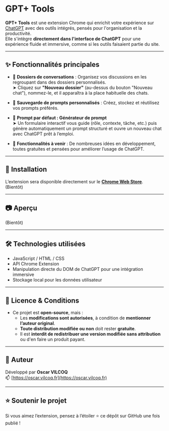 # GPT+ Tools

**GPT+ Tools** est une extension Chrome qui enrichit votre expérience sur [ChatGPT](https://chat.openai.com) avec des outils intégrés, pensés pour l'organisation et la productivité.  
Elle s'intègre **directement dans l'interface de ChatGPT** pour une expérience fluide et immersive, comme si les outils faisaient partie du site.

---

## ✨ Fonctionnalités principales

- 📁 **Dossiers de conversations** : Organisez vos discussions en les regroupant dans des dossiers personnalisés.  
  ➤ Cliquez sur **"Nouveau dossier"** (au-dessus du bouton "Nouveau chat"), nommez-le, et il apparaîtra à la place habituelle des chats.
  
- 💾 **Sauvegarde de prompts personnalisés** : Créez, stockez et réutilisez vos prompts préférés.

- 🧠 **Prompt par défaut : Générateur de prompt**  
  ➤ Un formulaire interactif vous guide (rôle, contexte, tâche, etc.) puis génère automatiquement un prompt structuré et ouvre un nouveau chat avec ChatGPT prêt à l’emploi.

- 🚧 **Fonctionnalités à venir** : De nombreuses idées en développement, toutes gratuites et pensées pour améliorer l’usage de ChatGPT.

---

## 🚀 Installation

L’extension sera disponible directement sur le **[Chrome Web Store](https://chrome.google.com/webstore/)**.  
(Bientôt)

---

## 📷 Aperçu

(Bientôt)

---

## 🛠️ Technologies utilisées

- JavaScript / HTML / CSS
- API Chrome Extension
- Manipulation directe du DOM de ChatGPT pour une intégration immersive
- Stockage local pour les données utilisateur

---

## 📜 Licence & Conditions

- Ce projet est **open-source**, mais :
  - Les **modifications sont autorisées**, à condition de **mentionner l’auteur original**.
  - **Toute distribution modifiée ou non** doit rester **gratuite**.
  - Il est **interdit de redistribuer une version modifiée sans attribution** ou d'en faire un produit payant.

---

## 👤 Auteur

Développé par **Oscar VILCOQ**  
📫 [https://oscar.vilcoq.fr](https://oscar.vilcoq.fr)

---

## ⭐️ Soutenir le projet

Si vous aimez l’extension, pensez à l’étoiler ⭐️ ce dépôt sur GitHub une fois publié !